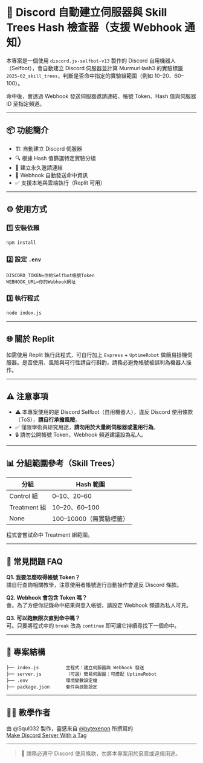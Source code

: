 # 🤖 Discord 自動建立伺服器與 Skill Trees Hash 檢查器（支援 Webhook 通知）

本專案是一個使用 `discord.js-selfbot-v13` 製作的 Discord 自用機器人（Selfbot），會自動建立 Discord 伺服器並計算 MurmurHash3 的實驗標籤 `2025-02_skill_trees`，判斷是否命中指定的實驗組範圍（例如 10–20、60–100）。

命中後，會透過 Webhook 發送伺服器邀請連結、帳號 Token、Hash 值與伺服器 ID 至指定頻道。

---

## 📦 功能簡介

- 🏗️ 自動建立 Discord 伺服器
- 🔍 根據 Hash 值篩選特定實驗分組
- 🔗 建立永久邀請連結
- 📩 Webhook 自動發送命中資訊
- ✅ 支援本地與雲端執行（Replit 可用）

---

## ⚙️ 使用方式

### 1️⃣ 安裝依賴
```bash
npm install
```

### 2️⃣ 設定 `.env`
```env
DISCORD_TOKEN=你的Selfbot帳號Token
WEBHOOK_URL=你的Webhook網址
```

### 3️⃣ 執行程式
```bash
node index.js
```

---

## 🌐 關於 Replit

如需使用 Replit 執行此程式，可自行加上 `Express` + `UptimeRobot` 做簡易掛機伺服器。是否使用、風險與可行性請自行斟酌，請務必避免帳號被誤判為機器人操作。

---

## ⚠️ 注意事項

- ⚠️ 本專案使用的是 Discord Selfbot（自用機器人），違反 Discord 使用條款（ToS），**請自行承擔風險**。
- ✅ 僅限學術與研究用途，**請勿用於大量刷伺服器或濫用行為**。
- 🔒 請勿公開帳號 Token，Webhook 頻道建議設為私人。

---

## 📊 分組範圍參考（Skill Trees）

| 分組         | Hash 範圍            |
|--------------|----------------------|
| Control 組   | 0–10、20–60          |
| Treatment 組 | 10–20、60–100        |
| None         | 100–10000（無實驗標籤） |

程式會嘗試命中 Treatment 組範圍。

---

## 🙋 常見問題 FAQ

**Q1. 我要怎麼取得帳號 Token？**  
請自行查詢相關教學，注意使用者帳號進行自動操作會違反 Discord 條款。

**Q2. Webhook 會包含 Token 嗎？**  
會。為了方便你記錄命中結果與登入帳號，請設定 Webhook 頻道為私人可見。

**Q3. 可以跑無限次直到命中嗎？**  
可。只要將程式中的 `break` 改為 `continue` 即可讓它持續尋找下一個命中。

---

## 📁 專案結構

```
├── index.js          主程式：建立伺服器與 Webhook 發送
├── server.js         （可選）簡易伺服器：可搭配 UptimeRobot
├── .env              環境變數設定檔
├── package.json      套件與啟動設定
```

---

## 👨‍🏫 教學作者

由 @Squl032 製作，靈感來自 [@bytexenon](https://gist.github.com/bytexenon) 所撰寫的  
[Make Discord Server With a Tag](https://gist.githubusercontent.com/bytexenon/db8e7dce72bb6a21aa2277de834de1d1/raw/58ca10f91e3686571059052bbacc0f88a7ecb49a/Make%2520Discord%2520Server%2520With%2520a%2520Tag.md)

---

> 📘 請務必遵守 Discord 使用條款，勿將本專案用於惡意或違規用途。
